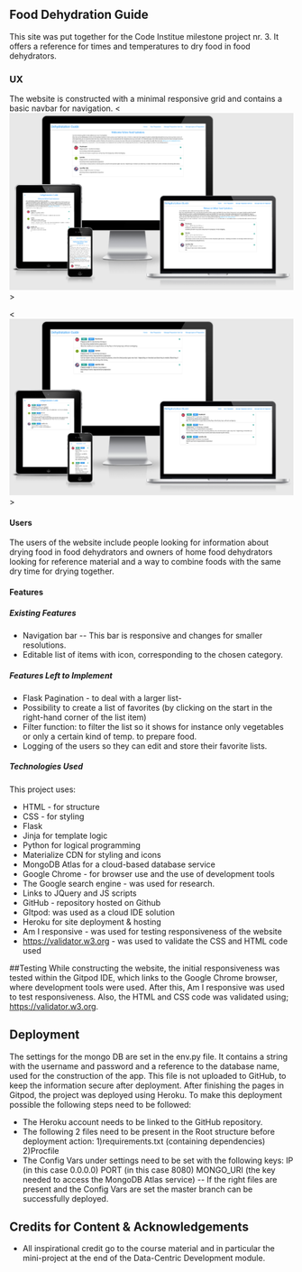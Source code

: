 ## Food Dehydration Guide
This site was put together for the Code Institue milestone project nr. 3.
It offers a reference for times and temperatures to dry food in food dehydrators.

### UX
The website is constructed with a minimal responsive grid and contains a basic navbar for navigation.
<![alt](https://github.com/Rhyl1/Dehydratation-guide/blob/5b92296606871c15af749687e66ca4aaf295ad30/static/img/responsive1.png)>

<![alt](https://github.com/Rhyl1/Dehydratation-guide/blob/5b92296606871c15af749687e66ca4aaf295ad30/static/img/responsive2.png)>

#### Users
The users of the website include people looking for information about drying food in food dehydrators 
and owners of home food dehydrators looking for reference material and a way to combine foods with the same dry time for drying together.


#### Features
##### Existing Features
- Navigation bar -- This bar is responsive and changes for smaller resolutions.
- Editable list of items with icon, corresponding to the chosen category.

##### Features Left to Implement
- Flask Pagination - to deal with a larger list- 
- Possibility to create a list of favorites (by clicking on the start in the right-hand corner of the list item)
- Filter function: to filter the list so it shows for instance only vegetables or only a certain kind of temp. to prepare food. 
- Logging of the users so they can edit and store their favorite lists.



##### Technologies Used
This project uses:

- HTML - for structure
- CSS - for styling
- Flask
- Jinja for template logic
- Python for logical programming
- Materialize CDN for styling and icons
- MongoDB Atlas for a cloud-based database service
- Google Chrome - for browser use and the use of development tools
- The Google search engine - was used for research.
- Links to JQuery and JS scripts
- GitHub - repository hosted on Github 
- GItpod: was used as a cloud IDE solution
- Heroku for site deployment & hosting
- Am I responsive - was used for testing responsiveness of the website
- https://validator.w3.org - was used to validate the CSS and HTML code used

##Testing
While constructing the website, the initial responsiveness was tested within the Gitpod IDE, which links to the Google Chrome browser, where development tools were used.
After this, Am I responsive was used to test responsiveness.
Also, the HTML and CSS code was validated using; https://validator.w3.org. 

## Deployment
The settings for the mongo DB are set in the env.py file. It contains a string with the username and password and a reference to the database name, used for the construction of the app. This file is not uploaded to GitHub, to keep the information secure after deployment. After finishing the pages in Gitpod, the project was deployed using Heroku. 
To make this deployment possible the following steps need to be followed:
- The Heroku account needs to be linked to the GitHub repository.
- The following 2 files need to be present in the Root structure before deployment action: 
1)requirements.txt (containing dependencies)
2)Procfile
- The Config Vars under settings need to be set with the following keys:
 IP (in this case 0.0.0.0)
 PORT (in this case 8080)
 MONGO_URI (the key needed to access the MongoDB Atlas service)
-- If the right files are present and the Config Vars are set the master branch can be successfully deployed.

## Credits for Content & Acknowledgements
- All inspirational credit go to the course material and in particular the mini-project at the end of the Data-Centric Development module.


